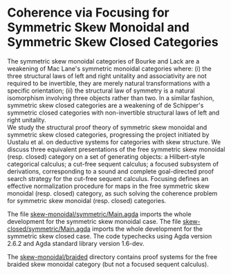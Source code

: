 # Coherence via Focusing for Symmetric Skew Monoidal and Symmetric Skew Closed Categories

The symmetric skew monoidal categories of Bourke and Lack are a weakening of Mac Lane's symmetric monoidal categories where: (i) the three structural laws of left and right unitality and associativity are not required to be invertible, they are merely natural transformations with a specific orientation; (ii) the structural law of symmetry is a natural isomorphism involving three objects rather than two.  In a similar fashion, symmetric skew closed categories are a weakening of de Schipper's symmetric closed categories with non-invertible structural laws of left and right unitality.  
We study the structural proof theory of symmetric skew monoidal and symmetric skew closed categories, progressing the project initiated by Uustalu et al. on deductive systems for categories with skew structure. We discuss three equivalent presentations of the free symmetric skew monoidal (resp. closed) category on a set of generating objects: a Hilbert-style categorical calculus; a cut-free sequent calculus; a focused subsystem of derivations, corresponding to a sound and complete goal-directed proof search strategy for the cut-free sequent calculus. Focusing defines an effective normalization procedure for maps in the free symmetric skew monoidal (resp. closed) category, as such solving the coherence problem for symmetric skew monoidal (resp. closed) categories.

The file [skew-monoidal/symmetric/Main.agda](https://github.com/niccoloveltri/coh-symmskewmon/blob/main/skew-monoidal/symmetric/Main.agda) imports the whole development for the symmetric skew monoidal case. 
The file [skew-closed/symmetric/Main.agda](https://github.com/niccoloveltri/coh-symmskewmon/blob/main/skew-closed/symmetric/Main.agda) imports the whole development for the symmetric skew closed case. 
The code typechecks using Agda version 2.6.2 and Agda standard library version 1.6-dev.

The [skew-monoidal/braided](https://github.com/niccoloveltri/coh-symmskewmon/tree/main/skew-monoidal/braided) directory contains proof systems for the free braided skew monoidal category (but not a focused sequent calculus).

